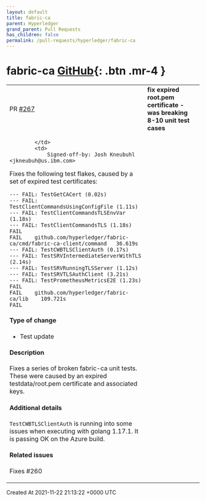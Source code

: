 ```yaml
---
layout: default
title: fabric-ca
parent: Hyperledger
grand_parent: Pull Requests
has_children: false
permalink: /pull-requests/hyperledger/fabric-ca
---
```


# fabric-ca <span class="fs-3 right-align">[GitHub](https://github.com/hyperledger/fabric-ca){: .btn .mr-4 }</span>


<div>
    <table>
        <tr>
            <td>
                PR <a href="https://github.com/hyperledger/fabric-ca/pull/267" class=".btn">#267</a>
            </td>
            <td>
                <b>
                    fix expired root.pem certificate - was breaking 8-10 unit test cases
                </b>
            </td>
        </tr>
        <tr>
            <td>
                
            </td>
            <td>
                Signed-off-by: Josh Kneubuhl <jkneubuh@us.ibm.com>

Fixes the following test flakes, caused by a set of expired test certificates: 
```
--- FAIL: TestGetCACert (0.02s)
--- FAIL: TestClientCommandsUsingConfigFile (1.11s)
--- FAIL: TestClientCommandsTLSEnvVar (1.18s)
--- FAIL: TestClientCommandsTLS (1.18s)
FAIL
FAIL	github.com/hyperledger/fabric-ca/cmd/fabric-ca-client/command	36.619s
--- FAIL: TestCWBTLSClientAuth (0.17s)
--- FAIL: TestSRVIntermediateServerWithTLS (2.14s)
--- FAIL: TestSRVRunningTLSServer (1.12s)
--- FAIL: TestSRVTLSAuthClient (3.21s)
--- FAIL: TestPrometheusMetricsE2E (1.23s)
FAIL
FAIL	github.com/hyperledger/fabric-ca/lib	109.721s
FAIL
```

#### Type of change

- Test update

#### Description

Fixes a series of broken fabric-ca unit tests.  These were caused by an expired testdata/root.pem certificate and associated keys.

#### Additional details

`TestCWBTLSClientAuth` is running into some issues when executing with golang 1.17.1.  It is passing OK on the Azure build. 


#### Related issues

Fixes #260 
            </td>
        </tr>
    </table>
    <div class="right-align">
        Created At 2021-11-22 21:13:22 +0000 UTC
    </div>
</div>

